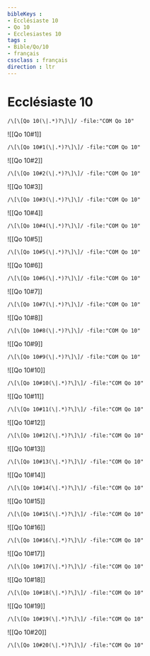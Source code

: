 ```yaml
---
bibleKeys : 
- Ecclésiaste 10
- Qo 10
- Ecclesiastes 10
tags : 
- Bible/Qo/10
- français
cssclass : français
direction : ltr
---
```


# Ecclésiaste 10

```query
/\[\[Qo 10(\|.*)?\]\]/ -file:"COM Qo 10"
```



![[Qo 10#1]]

```query
/\[\[Qo 10#1(\|.*)?\]\]/ -file:"COM Qo 10"
```

![[Qo 10#2]]

```query
/\[\[Qo 10#2(\|.*)?\]\]/ -file:"COM Qo 10"
```

![[Qo 10#3]]

```query
/\[\[Qo 10#3(\|.*)?\]\]/ -file:"COM Qo 10"
```

![[Qo 10#4]]

```query
/\[\[Qo 10#4(\|.*)?\]\]/ -file:"COM Qo 10"
```

![[Qo 10#5]]

```query
/\[\[Qo 10#5(\|.*)?\]\]/ -file:"COM Qo 10"
```

![[Qo 10#6]]

```query
/\[\[Qo 10#6(\|.*)?\]\]/ -file:"COM Qo 10"
```

![[Qo 10#7]]

```query
/\[\[Qo 10#7(\|.*)?\]\]/ -file:"COM Qo 10"
```

![[Qo 10#8]]

```query
/\[\[Qo 10#8(\|.*)?\]\]/ -file:"COM Qo 10"
```

![[Qo 10#9]]

```query
/\[\[Qo 10#9(\|.*)?\]\]/ -file:"COM Qo 10"
```

![[Qo 10#10]]

```query
/\[\[Qo 10#10(\|.*)?\]\]/ -file:"COM Qo 10"
```

![[Qo 10#11]]

```query
/\[\[Qo 10#11(\|.*)?\]\]/ -file:"COM Qo 10"
```

![[Qo 10#12]]

```query
/\[\[Qo 10#12(\|.*)?\]\]/ -file:"COM Qo 10"
```

![[Qo 10#13]]

```query
/\[\[Qo 10#13(\|.*)?\]\]/ -file:"COM Qo 10"
```

![[Qo 10#14]]

```query
/\[\[Qo 10#14(\|.*)?\]\]/ -file:"COM Qo 10"
```

![[Qo 10#15]]

```query
/\[\[Qo 10#15(\|.*)?\]\]/ -file:"COM Qo 10"
```

![[Qo 10#16]]

```query
/\[\[Qo 10#16(\|.*)?\]\]/ -file:"COM Qo 10"
```

![[Qo 10#17]]

```query
/\[\[Qo 10#17(\|.*)?\]\]/ -file:"COM Qo 10"
```

![[Qo 10#18]]

```query
/\[\[Qo 10#18(\|.*)?\]\]/ -file:"COM Qo 10"
```

![[Qo 10#19]]

```query
/\[\[Qo 10#19(\|.*)?\]\]/ -file:"COM Qo 10"
```

![[Qo 10#20]]

```query
/\[\[Qo 10#20(\|.*)?\]\]/ -file:"COM Qo 10"
```

